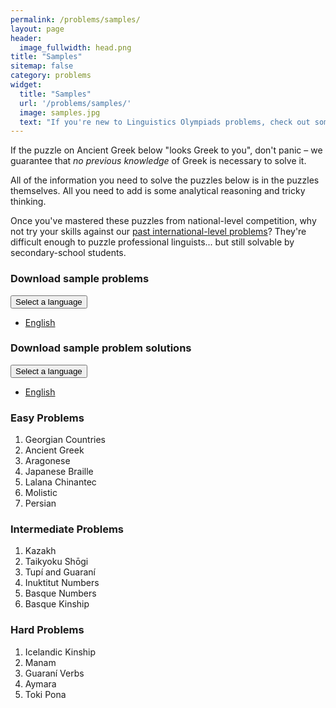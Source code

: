 ```yaml
---
permalink: /problems/samples/
layout: page
header:
  image_fullwidth: head.png
title: "Samples"
sitemap: false
category: problems
widget:
  title: "Samples"
  url: '/problems/samples/'
  image: samples.jpg
  text: "If you're new to Linguistics Olympiads problems, check out some of our sample puzzles to see what it's all about."
---
```


If the puzzle on Ancient Greek below "looks Greek to you", don't panic – we guarantee that _no previous knowledge_ of Greek is necessary to solve it.

All of the information you need to solve the puzzles below is in the puzzles themselves. All you need to add is some analytical reasoning and tricky thinking.

Once you've mastered these puzzles from national-level competition, why not try your skills against our [past international-level problems](/problems/by_year/)? They're difficult enough to puzzle professional linguists... but still solvable by secondary-school students.

### Download sample problems
<button href="#" data-dropdown="drop1" aria-controls="drop1" aria-expanded="false" class="button dropdown small">Select a language</button><br>
<ul id="drop1" data-dropdown-content class="f-dropdown" aria-hidden="true">
  <li><a href="/booklets/samples.en.pdf">English</a></li>
</ul>

### Download sample problem solutions
<button href="#" data-dropdown="drop2" aria-controls="drop2" aria-expanded="false" class="button dropdown small">Select a language</button><br>
<ul id="drop2" data-dropdown-content class="f-dropdown" aria-hidden="true">
  <li><a href="/booklets/samples.solution.en.pdf">English</a></li>
</ul>

### Easy Problems
1. Georgian Countries
1. Ancient Greek
1. Aragonese
1. Japanese Braille
1. Lalana Chinantec
1. Molistic
1. Persian

### Intermediate Problems
1. Kazakh
1. Taikyoku Shōgi
1. Tupí and Guaraní
1. Inuktitut Numbers
1. Basque Numbers
1. Basque Kinship

### Hard Problems
1. Icelandic Kinship
1. Manam
1. Guaraní Verbs
1. Aymara
1. Toki Pona
